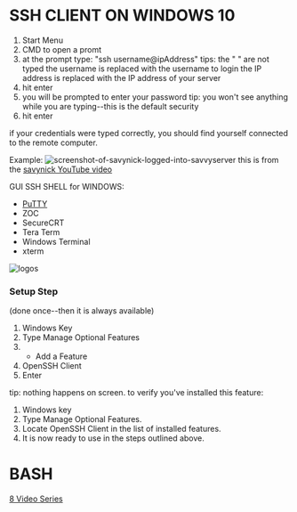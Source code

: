 # SSH CLIENT ON WINDOWS 10

1.  Start Menu 
2.  CMD to open a promt 
3.  at the prompt type: "ssh username@ipAddress"
    tips: the " " are not typed 
          the username is replaced with the username to login
          the IP address is replaced with the IP address of your server 
4.  hit enter 
5.  you will be prompted to enter your password 
    tip: you won't see anything while you are typing--this is the default security 
6.  hit enter 

if your credentials were typed correctly, you should find yourself connected to the remote computer. 

Example: 
![screenshot-of-savynick-logged-into-savvyserver](#)
this is from the [savynick YouTube video](https://youtu.be/JbMgOKlj5fE)

GUI SSH SHELL for WINDOWS:
- [PuTTY](https://youtu.be/pWDHUlvcAsg)
- ZOC 
- SecureCRT
- Tera Term 
- Windows Terminal 
- xterm 

![logos](#)

### Setup Step 
(done once--then it is always available)
1. Windows Key 
2. Type Manage Optional Features 
3. + Add a Feature 
4. OpenSSH Client 
5. Enter 

tip: nothing happens on screen. 
to verify you've installed this feature: 
1. Windows key 
2. Type Manage Optional Features.
3. Locate OpenSSH Client in the list of installed features. 
4. It is now ready to use in the steps outlined above. 

# BASH
[8 Video Series](https://www.youtube.com/watch?v=eH8Z9zeywq0&list=RDCMUCTfabOKD7Yty6sDF4POBVqA&start_radio=1)
